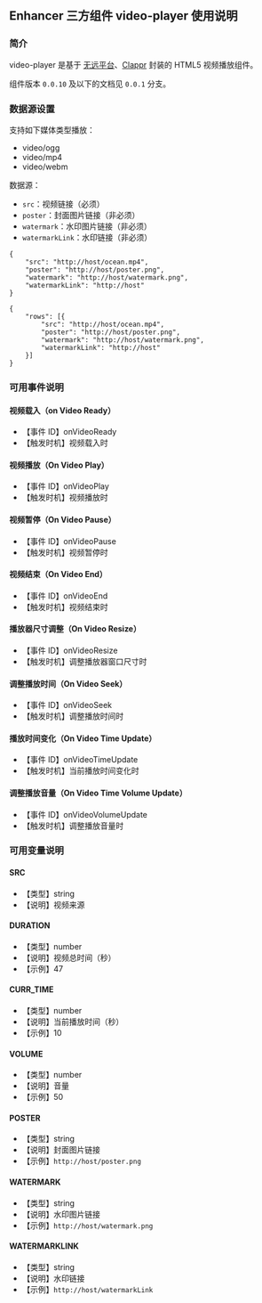 ## Enhancer 三方组件 video-player 使用说明

### 简介
video-player 是基于 [无远平台][1]、[Clappr][2] 封装的 HTML5 视频播放组件。

组件版本 `0.0.10` 及以下的文档见 `0.0.1` 分支。

### 数据源设置
支持如下媒体类型播放：
- video/ogg
- video/mp4
- video/webm

数据源：
- `src`：视频链接（必须）
- `poster`：封面图片链接（非必须）
- `watermark`：水印图片链接（非必须）
- `watermarkLink`：水印链接（非必须）

```
{
	"src": "http://host/ocean.mp4", 
	"poster": "http://host/poster.png", 
	"watermark": "http://host/watermark.png",
	"watermarkLink": "http://host"
}

{
	"rows": [{
		"src": "http://host/ocean.mp4",
		"poster": "http://host/poster.png",
		"watermark": "http://host/watermark.png",
		"watermarkLink": "http://host"
	}]
}
```

### 可用事件说明
#### 视频载入（on Video Ready）
- 【事件 ID】onVideoReady
- 【触发时机】视频载入时

#### 视频播放（On Video Play）
- 【事件 ID】onVideoPlay
- 【触发时机】视频播放时

#### 视频暂停（On Video Pause）
- 【事件 ID】onVideoPause
- 【触发时机】视频暂停时

#### 视频结束（On Video End）
- 【事件 ID】onVideoEnd
- 【触发时机】视频结束时

#### 播放器尺寸调整（On Video Resize）
- 【事件 ID】onVideoResize
- 【触发时机】调整播放器窗口尺寸时

#### 调整播放时间（On Video Seek）
- 【事件 ID】onVideoSeek
- 【触发时机】调整播放时间时

#### 播放时间变化（On Video Time Update）
- 【事件 ID】onVideoTimeUpdate
- 【触发时机】当前播放时间变化时

#### 调整播放音量（On Video Time Volume Update）
- 【事件 ID】onVideoVolumeUpdate
- 【触发时机】调整播放音量时

### 可用变量说明
#### SRC
- 【类型】string
- 【说明】视频来源

#### DURATION
- 【类型】number
- 【说明】视频总时间（秒）
- 【示例】47

#### CURR_TIME
- 【类型】number
- 【说明】当前播放时间（秒）
- 【示例】10

#### VOLUME
- 【类型】number
- 【说明】音量
- 【示例】50

#### POSTER
- 【类型】string
- 【说明】封面图片链接
- 【示例】`http://host/poster.png`

#### WATERMARK
- 【类型】string
- 【说明】水印图片链接
- 【示例】`http://host/watermark.png`

#### WATERMARKLINK
- 【类型】string
- 【说明】水印链接
- 【示例】`http://host/watermarkLink`

[1]: https://wuyuan.io/
[2]: https://github.com/clappr/clappr